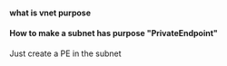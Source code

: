 
#### what is vnet purpose


#### How to make a subnet has purpose "PrivateEndpoint"

Just create a PE in the subnet


